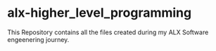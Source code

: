 # alx-higher_level_programming
This Repository contains all the files created during my ALX Software engeenering journey. 
